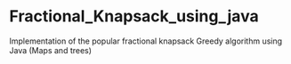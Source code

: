 # Fractional_Knapsack_using_java
Implementation of the popular fractional knapsack Greedy algorithm using Java (Maps and trees)
